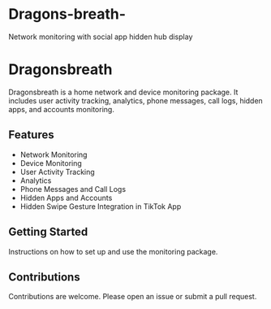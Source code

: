 # Dragons-breath-
Network monitoring with social app hidden hub display 
# Dragonsbreath

Dragonsbreath is a home network and device monitoring package. It includes user activity tracking, analytics, phone messages, call logs, hidden apps, and accounts monitoring.

## Features
- Network Monitoring
- Device Monitoring
- User Activity Tracking
- Analytics
- Phone Messages and Call Logs
- Hidden Apps and Accounts
- Hidden Swipe Gesture Integration in TikTok App

## Getting Started
Instructions on how to set up and use the monitoring package.

## Contributions
Contributions are welcome. Please open an issue or submit a pull request.
